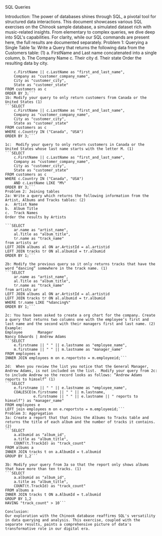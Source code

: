 SQL Queries

Introduction:
The power of databases shines through SQL, a pivotal tool for structured data interactions. This document showcases various SQL exercises on the Chinook sample database, a simulated dataset rich with music-related insights. From elementary to complex queries, we dive deep into SQL's capabilities. For clarity, while our SQL commands are present here, the full results are documented separately.
Problem 1: Querying a Single Table
1a: Write a Query that returns the following data from the Customers table: (1)
a.	FirstName and Last name concatenated into a single column,
b.	The Company Name
c.	Their city
d.	Their state
Order the resulting data by city.
```SELECT
	c.FirstName || c.LastName as "first_and_last_name",
	Company as "customer_company_name",
	City as "customer_city",
	State as "customer_state"
FROM customers as c
ORDER BY 3;```
1b: Modify your query to only return customers from Canada or the United States (1)
```SELECT
	c.FirstName || c.LastName as "first_and_last_name",
	Company as "customer_company_name",
	City as "customer_city",
	State as "customer_state"
FROM customers as c
WHERE c.Country IN ("Canada", "USA")
ORDER BY 3;```

1c:  Modify your query to only return customers in Canada or the United States whose last name starts with the letter M. (1)
```SELECT
	c.FirstName || c.LastName as "first_and_last_name",
	Company as "customer_company_name",
	City as "customer_city",
	State as "customer_state"
FROM customers as c
WHERE c.Country IN ("Canada", "USA")
	AND c.LastName LIKE "M%"
ORDER BY 3;```
Problem 2: Joining tables
2a: Write a query which returns the following information from the Artist, Albums and Tracks tables: (2)
a.	Artist Name
b.	Album Title
c.	Track Names
Order the results by Artists

```SELECT
	ar.name as "artist_name",
    al.Title as "album_title",
    tr.name as "track_name"
from artists ar
LEFT JOIN albums al ON ar.ArtistId = al.artistid
LEFT JOIN tracks tr ON al.albumid = tr.albumid
ORDER BY 1;```

2b: Modify the previous query so it only returns tracks that have the word “dancing” somewhere in the track name. (1)
```SELECT
	ar.name as "artist_name",
    al.Title as "album_title",
    tr.name as "track_name"
from artists ar
LEFT JOIN albums al ON ar.ArtistId = al.artistid
LEFT JOIN tracks tr ON al.albumid = tr.albumid
WHERE tr.name LIKE "%dancing%"
ORDER BY 1;```

2c: You have been asked to create a org chart for the company. Create a query that returns two columns one with the employee’s first and last name and the second with their managers first and last name. (2)
Example:
Employee  	   Manager
Nancy Edwards | Andrew Adams
```SELECT
	e.firstname || " " || e.lastname as "employee_name",
    m.firstname || " " || m.lastname as "manager_name"
FROM employees e
INNER JOIN employees m on e.reportsto = m.employeeid;```

2d:  When you review the list you notice that the General Manager, Andrew Adams, is not included on the list.  Modify your query from 2c: to include Andrew so the record looks as follows: “Andrew Adams reports to himself” (1)
```SELECT
	e.firstname || " " || e.lastname as "employee_name",
    COALESCE(m.firstname || " " || m.lastname, 
             e.firstname || " " || e.lastname || " reports to himself") as "manager_name"
FROM employees e
LEFT join employees m on e.reportsto = m.employeeid;```
Problem 3: Aggregation
3a: Create a report that that Joins the Albums to Tracks table and returns the title of each album and the number of tracks it contains. (2)
```SELECT
	a.albumid as "album_id",
    a.title as "album_title",
    COUNT(t.TrackId) as "track_count"
FROM albums a
INNER JOIN tracks t on a.AlbumId = t.albumid
GROUP BY 1,2```

3b: Modify your query from 3a so that the report only shows albums that have more than ten tracks. (1)
```SELECT
	a.albumid as "album_id",
    a.title as "album_title",
    COUNT(t.TrackId) as "track_count"
FROM albums a
INNER JOIN tracks t ON a.AlbumId = t.albumid
GROUP BY 1,2
HAVING "track_count" > 10```

Conclusion:
Our exploration with the Chinook database reaffirms SQL's versatility in data querying and analysis. This exercise, coupled with the separate results, paints a comprehensive picture of data's transformative role in our digital era.
